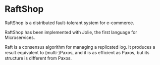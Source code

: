# RaftShop
RaftShop is a distributed fault-tolerant system for e-commerce.

RaftShop has been implemented with Jolie, the first language for Microservices.

Raft is a consensus algorithm for managing a replicated log. It produces a result equivalent to (multi-)Paxos, and it is as efﬁcient as Paxos, but its structure is different from Paxos.

